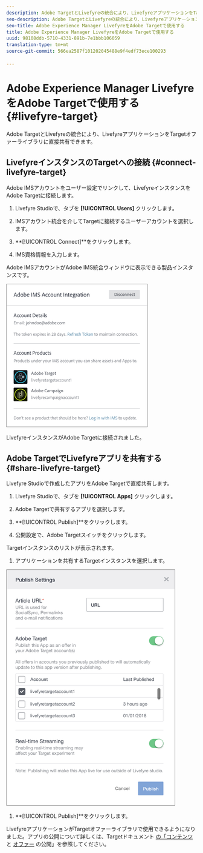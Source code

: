 ```yaml
---
description: Adobe TargetとLivefyreの統合により、LivefyreアプリケーションをTargetオファーライブラリに直接共有できます。
seo-description: Adobe TargetとLivefyreの統合により、LivefyreアプリケーションをTargetオファーライブラリに直接共有できます。
seo-title: Adobe Experience Manager LivefyreをAdobe Targetで使用する
title: Adobe Experience Manager LivefyreをAdobe Targetで使用する
uuid: 98108ddb-5710-4331-891b-7e1bbb106059
translation-type: tm+mt
source-git-commit: 566ea2587f101202045488e9f4edf73ece100293

---
```


# Adobe Experience Manager LivefyreをAdobe Targetで使用する {#livefyre-target}

Adobe TargetとLivefyreの統合により、LivefyreアプリケーションをTargetオファーライブラリに直接共有できます。

## LivefyreインスタンスのTargetへの接続 {#connect-livefyre-target}

Adobe IMSアカウントをユーザー設定でリンクして、LivefyreインスタンスをAdobe Targetに接続します。

1. Livefyre Studioで、タブを **[!UICONTROL Users]** クリックします。

1. IMSアカウント統合を介してTargetに接続するユーザーアカウントを選択します。

1. **[!UICONTROL Connect]**をクリックします。

1. IMS資格情報を入力します。

Adobe IMSアカウントがAdobe IMS統合ウィンドウに表示できる製品インスタンスです。

![](assets/livefyre-target-connect.png)

LivefyreインスタンスがAdobe Targetに接続されました。

## Adobe TargetでLivefyreアプリを共有する {#share-livefyre-target}

Livefyre Studioで作成したアプリをAdobe Targetで直接共有します。

1. Livefyre Studioで、タブを **[!UICONTROL Apps]** クリックします。

1. Adobe Targetで共有するアプリを選択します。

1. **[!UICONTROL Publish]**をクリックします。

1. 公開設定で、Adobe Targetスイッチをクリックします。

Targetインスタンスのリストが表示されます。

1. アプリケーションを共有するTargetインスタンスを選択します。

![](assets/livefyre-target-publish.png)

1. **[!UICONTROL Publish]**をクリックします。

LivefyreアプリケーションがTargetオファーライブラリで使用できるようになりました。アプリの公開について詳しくは、Targetドキュメント [の「コンテンツ](/help/using/c-library/t-publish-content.md) と [オファー](https://marketing.adobe.com/resources/help/en_US/target/target/c_manage_content.html) の公開」を参照してください。